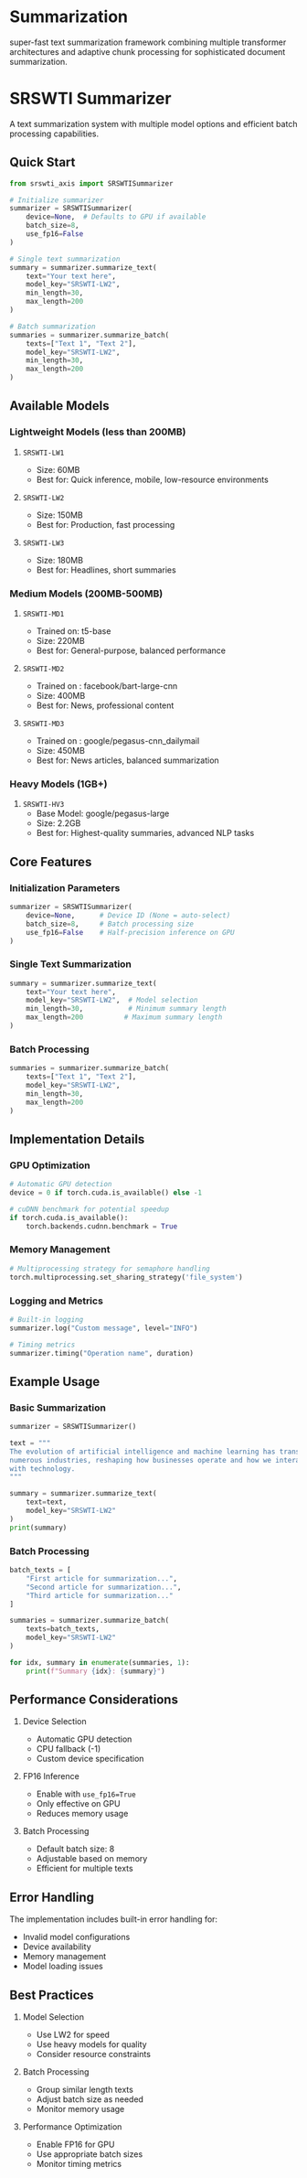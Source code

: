 
# Summarization

super-fast text summarization framework combining multiple transformer architectures and adaptive chunk processing for sophisticated document summarization.
# SRSWTI Summarizer

A text summarization system with multiple model options and efficient batch processing capabilities.

## Quick Start

```python
from srswti_axis import SRSWTISummarizer

# Initialize summarizer
summarizer = SRSWTISummarizer(
    device=None,  # Defaults to GPU if available
    batch_size=8,
    use_fp16=False
)

# Single text summarization
summary = summarizer.summarize_text(
    text="Your text here",
    model_key="SRSWTI-LW2",
    min_length=30,
    max_length=200
)

# Batch summarization
summaries = summarizer.summarize_batch(
    texts=["Text 1", "Text 2"],
    model_key="SRSWTI-LW2",
    min_length=30,
    max_length=200
)
```

## Available Models

### Lightweight Models (less than 200MB)

1. `SRSWTI-LW1`
   - Size: 60MB
   - Best for: Quick inference, mobile, low-resource environments

2. `SRSWTI-LW2`
   - Size: 150MB
   - Best for: Production, fast processing

3. `SRSWTI-LW3`
   - Size: 180MB
   - Best for: Headlines, short summaries

### Medium Models (200MB-500MB)

1. `SRSWTI-MD1`
   - Trained on: t5-base
   - Size: 220MB
   - Best for: General-purpose, balanced performance

2. `SRSWTI-MD2`
   - Trained on : facebook/bart-large-cnn
   - Size: 400MB
   - Best for: News, professional content

3. `SRSWTI-MD3`
   - Trained on : google/pegasus-cnn_dailymail
   - Size: 450MB
   - Best for: News articles, balanced summarization

### Heavy Models (1GB+)

1. `SRSWTI-HV3`
   - Base Model: google/pegasus-large
   - Size: 2.2GB
   - Best for: Highest-quality summaries, advanced NLP tasks

## Core Features

### Initialization Parameters

```python
summarizer = SRSWTISummarizer(
    device=None,      # Device ID (None = auto-select)
    batch_size=8,     # Batch processing size
    use_fp16=False    # Half-precision inference on GPU
)
```

### Single Text Summarization

```python
summary = summarizer.summarize_text(
    text="Your text here",
    model_key="SRSWTI-LW2",  # Model selection
    min_length=30,           # Minimum summary length
    max_length=200          # Maximum summary length
)
```

### Batch Processing

```python
summaries = summarizer.summarize_batch(
    texts=["Text 1", "Text 2"],
    model_key="SRSWTI-LW2",
    min_length=30,
    max_length=200
)
```

## Implementation Details

### GPU Optimization
```python
# Automatic GPU detection
device = 0 if torch.cuda.is_available() else -1

# cuDNN benchmark for potential speedup
if torch.cuda.is_available():
    torch.backends.cudnn.benchmark = True
```

### Memory Management
```python
# Multiprocessing strategy for semaphore handling
torch.multiprocessing.set_sharing_strategy('file_system')
```

### Logging and Metrics

```python
# Built-in logging
summarizer.log("Custom message", level="INFO")

# Timing metrics
summarizer.timing("Operation name", duration)
```

## Example Usage

### Basic Summarization
```python
summarizer = SRSWTISummarizer()

text = """
The evolution of artificial intelligence and machine learning has transformed 
numerous industries, reshaping how businesses operate and how we interact 
with technology.
"""

summary = summarizer.summarize_text(
    text=text,
    model_key="SRSWTI-LW2"
)
print(summary)
```

### Batch Processing
```python
batch_texts = [
    "First article for summarization...",
    "Second article for summarization...",
    "Third article for summarization..."
]

summaries = summarizer.summarize_batch(
    texts=batch_texts,
    model_key="SRSWTI-LW2"
)

for idx, summary in enumerate(summaries, 1):
    print(f"Summary {idx}: {summary}")
```

## Performance Considerations

1. Device Selection
   - Automatic GPU detection
   - CPU fallback (-1)
   - Custom device specification

2. FP16 Inference
   - Enable with `use_fp16=True`
   - Only effective on GPU
   - Reduces memory usage

3. Batch Processing
   - Default batch size: 8
   - Adjustable based on memory
   - Efficient for multiple texts

## Error Handling

The implementation includes built-in error handling for:
- Invalid model configurations
- Device availability
- Memory management
- Model loading issues


## Best Practices

1. Model Selection
   - Use LW2 for speed
   - Use heavy models for quality
   - Consider resource constraints

2. Batch Processing
   - Group similar length texts
   - Adjust batch size as needed
   - Monitor memory usage

3. Performance Optimization
   - Enable FP16 for GPU
   - Use appropriate batch sizes
   - Monitor timing metrics